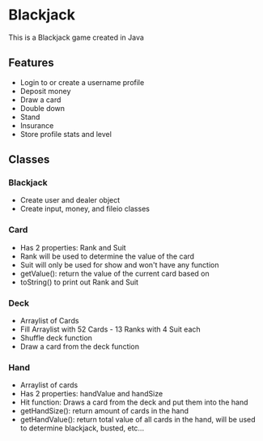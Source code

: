 # Blackjack 

This is a Blackjack game created in Java

## Features
* Login to or create a username profile
* Deposit money
* Draw a card
* Double down
* Stand
* Insurance
* Store profile stats and level

## Classes

###  Blackjack
 * Create user and dealer object
 * Create input, money, and fileio classes

### Card
* Has 2 properties: Rank and Suit
* Rank will be used to determine the value of the card
* Suit will only be used for show and won't have any function
* getValue(): return the value of the current card based on
* toString() to print out Rank and Suit

### Deck
* Arraylist of Cards
* Fill Arraylist with 52 Cards - 13 Ranks with 4 Suit each
* Shuffle deck function
* Draw a card from the deck function

### Hand
* Arraylist of cards
* Has 2 properties: handValue and handSize
* Hit function: Draws a card from the deck and put them into the hand
* getHandSize(): return amount of cards in the hand
* getHandValue(): return total value of all cards in the hand, will be used to determine blackjack, busted, etc...
